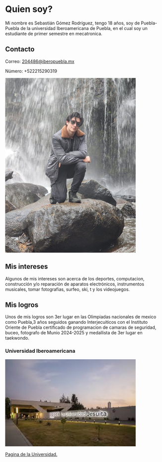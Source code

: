 # Quien soy?
Mi nombre es Sebastián Gómez Rodríguez, tengo 18 años, soy de Puebla-Puebla de la universidad Iberoamericana de Puebla, en el cual soy un estudiante de primer semestre en mecatronica.

## Contacto
Correo: 204486@iberopuebla.mx

Número: +522215290319

<img src="imgs/Sebas.jpg" alt="Diagrama del sistema" width="420">

## Mis intereses
Algunos de mis intereses son acerca de los deportes, computacion, construcción y/o reparación de aparatos electrónicos, instrumentos musicales, tomar fotografias, surfeo, ski, t y los videojuegos.

## Mis logros
Unos de mis logros son 3er lugar en las Olimpiadas nacionales de mexico como Puebla,3 años seguidos ganando Interjecuiticos con el Instituto Oriente de Puebla certificado de programacion de camaras de seguridad, buceo, fotografo de Munio 2024-2025 y medallista de 3er lugar en taekwondo.

### Universidad Iberoamericana
<img src="imgs/ibero.jpeg" alt="Diagrama del sistema" width="420">

[Pagina de la Universidad.](https://www.iberopuebla.mx/)